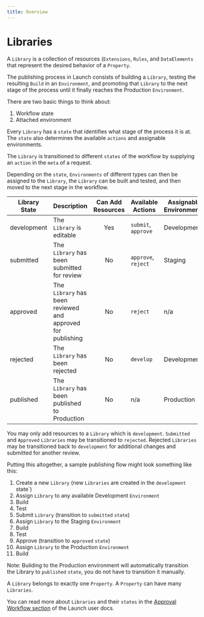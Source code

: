 ```yaml
---
title: Overview
---
```


# Libraries

A `Library` is a collection of resources (`Extensions`, `Rules`, and `DataElements` that represent the desired behavior of a `Property`.

The publishing process in Launch consists of building a `Library`, testing the resulting `Build` in an `Environment`, and promoting that `Library` to the next stage of the process until it finally reaches the Production `Environment`. 

There are two basic things to think about:
1. Workflow state
1. Attached environment

Every `Library` has a `state` that identifies what stage of the process it is at.  The `state` also determines the available `actions` and assignable environments.

The `Library` is transitioned to different `states` of the workflow by supplying an `action` in the `meta` of a request.

Depending on the `state`, `Environments` of different types can then be assigned to the `Library`, the `Library` can be built and tested, and then moved to the next stage in the workflow.

| Library State | Description | Can Add Resources | Available Actions | Assignable Environments |
| ------------- | ----------- |:-----------------:| ----------------- | ----------------------- |
| development | The `Library` is editable | Yes | `submit`, `approve` | Development
| submitted | The `Library` has been submitted for review | No | `approve`, `reject` | Staging |
| approved | The `Library` has been reviewed and approved for publishing | No | `reject` | n/a |
| rejected | The `Library` has been rejected | No | `develop` | Development |
| published | The `Library` has been published to Production | No | n/a | Production |

You may only add resources to a `Library` which is `development`.  `Submitted` and `Approved` `Libraries` may be transitioned to `rejected`.  Rejected `Libraries` may be transitioned back to `development` for additional changes and submitted for another review.

Putting this altogether, a sample publishing flow might look something like this:
1. Create a new `Library` (new `Libraries` are created in the `development `state`)
1. Assign `Library` to any available Development `Environment`
1. Build
1. Test
1. Submit `Library` (transition to `submitted` `state`)
1. Assign `Library` to the Staging `Environment`
1. Build
1. Test
1. Approve (transition to `approved` `state`)
1. Assign `Library` to the Production `Environment`
1. Build

Note: Building to the Production environment will automatically transition the Library to `published` `state`, you do not have to transition it manually.

A `Library` belongs to exactly one `Property`.  A `Property` can have many `Libraries`.

You can read more about `Libraries` and their `states` in the [Approval Workflow section](https://docs.adobe.com/content/help/en/launch/using/reference/publish/approval-workflow.html) of the Launch user docs.
